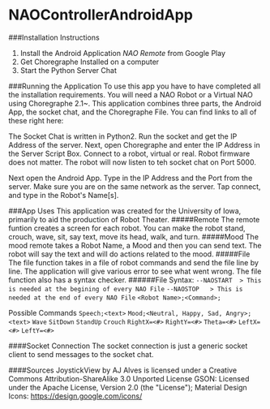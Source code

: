 # NAOControllerAndroidApp

###Installation Instructions
  1.  Install the Android Application *NAO Remote* from Google Play
  2.  Get Choregraphe Installed on a computer
  3.  Start the Python Server Chat

###Running the Application
  To use this app you have to have completed all the installation requirements.  You will need a NAO Robot or a Virtual NAO using Choregraphe 2.1~.
  This application combines three parts, the Android App, the socket chat, and the Choregraphe File.  You can find links to all of these right here:
  
  The Socket Chat is written in Python2.   Run the socket and get the IP Address of the server.
  Next, open Choregraphe and enter the IP Address in the Server Script Box.  Connect to a robot, virtual or real.  Robot firmware does not matter.
  The robot will now listen to teh socket chat on Port 5000.
  
  Next open the Android App.  Type in the IP Address and the Port from the server.  Make sure you are on the same network as the server.
  Tap connect, and type in the Robot's Name[s].  
  
###App Uses
This application was created for the University of Iowa, primarily to aid the production of Robot Theater.
#####Remote
  The remote funtion creates a screen for each robot.  You can make the robot stand, crouch, wave, sit, say text, move its head, walk, and turn.
#####Mood
  The mood remote takes a Robot Name, a Mood and then you can send text.  The robot will say the text and will do actions related to the mood.
#####File
  The file function takes in a file of robot commands and send the file line by line.  The application will give various error to see what went wrong.
  The file function also has a syntax checker.
######File Syntax:
  `--NAOSTART  > This is needed at the begining of every NAO File`
  `--NAOSTOP   > This is needed at the end of every NAO File`
  `<Robot Name>;<Command>;`
  
  Possible Commands
  `Speech;<text>`
  `Mood;<Neutral, Happy, Sad, Angry>;<text>`
  `Wave`
  `SitDown`
  `StandUp`
  `Crouch`
  `RightX=<#>`
  `RightY=<#>`
  `Theta=<#>`
  `LeftX=<#>`
  `LeftY=<#>`
  
####Socket Connection
  The socket connection is just a generic socket client to send messages to the socket chat.
  
  
####Sources
JoystickView by AJ Alves is licensed under a Creative Commons Attribution-ShareAlike 3.0 Unported License
GSON: Licensed under the Apache License, Version 2.0 (the "License");
Material Design Icons: https://design.google.com/icons/
